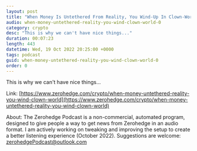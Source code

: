 ```yaml
---
layout: post
title: "When Money Is Untethered From Reality, You Wind-Up In Clown-World"
audio: when-money-untethered-reality-you-wind-clown-world-0
category: crypto
desc: "This is why we can't have nice things..."
duration: 00:07:23
length: 443
datetime: Wed, 19 Oct 2022 20:25:00 +0000
tags: podcast
guid: when-money-untethered-reality-you-wind-clown-world-0
order: 0
---
```

This is why we can't have nice things...

Link: [https://www.zerohedge.com/crypto/when-money-untethered-reality-you-wind-clown-world](https://www.zerohedge.com/crypto/when-money-untethered-reality-you-wind-clown-world)

About: The Zerohedge Podcast is a non-commercial, automated program, designed to give people a way to get news from Zerohedge in an audio format.  I am actively working on tweaking and improving the setup to create a better listening experience (October 2022).  Suggestions are welcome: [zerohedgePodcast@outlook.com](mailto:zerohedgePodcast@outlook.com)